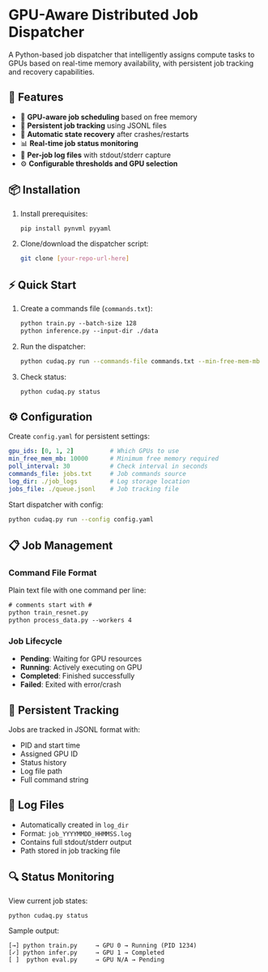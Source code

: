 # GPU-Aware Distributed Job Dispatcher

A Python-based job dispatcher that intelligently assigns compute tasks to GPUs based on real-time memory availability, with persistent job tracking and recovery capabilities.

## 🚀 Features

- 🎯 **GPU-aware job scheduling** based on free memory
- 📝 **Persistent job tracking** using JSONL files
- 🔄 **Automatic state recovery** after crashes/restarts
- 📊 **Real-time job status monitoring**
- 📁 **Per-job log files** with stdout/stderr capture
- ⚙️ **Configurable thresholds and GPU selection**

## 📦 Installation

1. Install prerequisites:
   ```bash
   pip install pynvml pyyaml
   ```

2. Clone/download the dispatcher script:
   ```bash
   git clone [your-repo-url-here]
   ```


## ⚡ Quick Start

1. Create a commands file (`commands.txt`):
   ```txt
   python train.py --batch-size 128
   python inference.py --input-dir ./data
   ```

2. Run the dispatcher:
   ```bash
   python cudaq.py run --commands-file commands.txt --min-free-mem-mb 8000
   ```

3. Check status:
   ```bash
   python cudaq.py status
   ```


## ⚙️ Configuration

Create `config.yaml` for persistent settings:
```yaml
gpu_ids: [0, 1, 2]          # Which GPUs to use
min_free_mem_mb: 10000      # Minimum free memory required
poll_interval: 30           # Check interval in seconds
commands_file: jobs.txt     # Job commands source
log_dir: ./job_logs         # Log storage location
jobs_file: ./queue.jsonl    # Job tracking file
```

Start dispatcher with config:
```bash
python cudaq.py run --config config.yaml
```


## 📋 Job Management

### Command File Format

Plain text file with one command per line:
```txt
# comments start with #
python train_resnet.py
python process_data.py --workers 4
```

### Job Lifecycle

- **Pending**: Waiting for GPU resources  
- **Running**: Actively executing on GPU  
- **Completed**: Finished successfully  
- **Failed**: Exited with error/crash  


## 💾 Persistent Tracking

Jobs are tracked in JSONL format with:
- PID and start time
- Assigned GPU ID
- Status history
- Log file path
- Full command string


## 📁 Log Files

- Automatically created in `log_dir`
- Format: `job_YYYYMMDD_HHMMSS.log`
- Contains full stdout/stderr output
- Path stored in job tracking file


## 🔍 Status Monitoring

View current job states:
```bash
python cudaq.py status
```

Sample output:
```
[→] python train.py     → GPU 0 → Running (PID 1234)
[✓] python infer.py     → GPU 1 → Completed
[ ]  python eval.py     → GPU N/A → Pending
```
